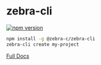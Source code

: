 # zebra-cli

[![npm version](https://badge.fury.io/js/%40zebra-c%2Fzebra-cli.svg)](https://badge.fury.io/js/%40zebra-c%2Fzebra-cli)

```sh
npm install -g @zebra-c/zebra-cli
zebra-cli create my-project
```

[Full Docs](https://github.com/zebra-c/zebra-cli)
